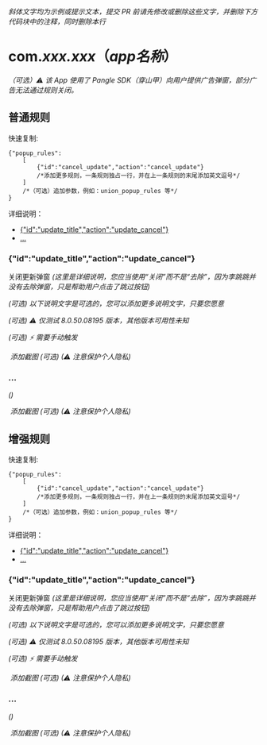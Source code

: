 *斜体文字均为示例或提示文本，提交 PR 前请先修改或删除这些文字，并删除下方代码块中的注释，同时删除本行*
# com.*xxx.xxx*（*app名称*）

*（可选）⚠ 该 App 使用了 Pangle SDK（穿山甲）向用户提供广告弹窗，部分广告无法通过规则关闭。*

## 普通规则

快速复制:
```
{"popup_rules":
    [
        {"id":"cancel_update","action":"cancel_update"}
        /*添加更多规则，一条规则独占一行，并在上一条规则的末尾添加英文逗号*/
    ]
    /*（可选）追加参数，例如：union_popup_rules 等*/
}
```
详细说明：
- [{"id":"update_title","action":"update_cancel"}](#idcancel_updateactioncancel_update)
- [...](#)

### {"id":"update_title","action":"update_cancel"}
关闭更新弹窗 *(这里是详细说明，您应当使用“关闭”而不是“去除”，因为李跳跳并没有去除弹窗，只是帮助用户点击了跳过按钮)*

*(可选) 以下说明文字是可选的，您可以添加更多说明文字，只要您愿意*

*(可选) ⚠ 仅测试 8.0.50.08195 版本，其他版本可用性未知*

*(可选) ⚡ 需要手动触发*

![]() *添加截图 (可选) (⚠ 注意保护个人隐私)*

### ...
*()*

![]() *添加截图 (可选) (⚠ 注意保护个人隐私)*

## 增强规则
快速复制:
```
{"popup_rules":
    [
        {"id":"cancel_update","action":"cancel_update"}
        /*添加更多规则，一条规则独占一行，并在上一条规则的末尾添加英文逗号*/
    ]
    /*（可选）追加参数，例如：union_popup_rules 等*/
}
```
详细说明：
- [{"id":"update_title","action":"update_cancel"}](#idcancel_updateactioncancel_update)
- [...](#)

### {"id":"update_title","action":"update_cancel"}
关闭更新弹窗 *(这里是详细说明，您应当使用“关闭”而不是“去除”，因为李跳跳并没有去除弹窗，只是帮助用户点击了跳过按钮)*

*(可选) 以下说明文字是可选的，您可以添加更多说明文字，只要您愿意*

*(可选) ⚠ 仅测试 8.0.50.08195 版本，其他版本可用性未知*

*(可选) ⚡ 需要手动触发*

![]() *添加截图 (可选) (⚠ 注意保护个人隐私)*

### ...
*()*

![]() *添加截图 (可选) (⚠ 注意保护个人隐私)*